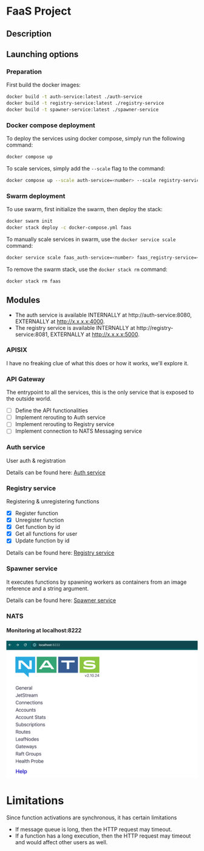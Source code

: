 # FaaS Project

## Description

## Launching options
### Preparation
First build the docker images:
```bash
docker build -t auth-service:latest ./auth-service
docker build -t registry-service:latest ./registry-service
docker build -t spawner-service:latest ./spawner-service
```

### Docker compose deployment
To deploy the services using docker compose, simply run the following command:
```bash
docker compose up
```
To scale services, simply add the `--scale` flag to the command:
```bash
docker compose up --scale auth-service=<number> --scale registry-service=<number> --scale execution-service=<number>
```

### Swarm deployment
To use swarm, first initialize the swarm, then deploy the stack:
```bash
docker swarm init
docker stack deploy -c docker-compose.yml faas
```

To manually scale services in swarm, use the `docker service scale` command:
```bash
docker service scale faas_auth-service=<number> faas_registry-service=<number> faas_execution-service=<number>
```

To remove the swarm stack, use the `docker stack rm` command:
```bash
docker stack rm faas
```

## Modules
- The auth service is available INTERNALLY at http://auth-service:8080, EXTERNALLY at http://x.x.x.x:4000.
- The registry service is available INTERNALLY at http://registry-service:8081, EXTERNALLY at http://x.x.x.x:5000.

### APISIX
I have no freaking clue of what this does or how it works, we'll explore it.

### API Gateway
The entrypoint to all the services, this is the only service that is exposed to the outside world.

- [ ] Define the API functionalities
- [ ] Implement rerouting to Auth service
- [ ] Implement rerouting to Registry service
- [ ] Implement connection to NATS Messaging service

### Auth service
User auth & registration

Details can be found here: [Auth service](auth-service/README.md)

### Registry service
Registering & unregistering functions
- [x] Register function
- [x] Unregister function
- [x] Get function by id
- [x] Get all functions for user
- [x] Update function by id

Details can be found here: [Registry service](registry-service/README.md)

### Spawner service
It executes functions by spawning workers as containers from an image reference and a string argument.

Details can be found here: [Spawner service](spawner-service/README.md)

### NATS
#### Monitoring at localhost:8222
![alt text](images/nats-monitoring.png)

# Limitations
Since function activations are synchronous, it has certain limitations
* If message queue is long, then the HTTP request may timeout.
* If a function has a long execution, then the HTTP request may timeout and would affect other users as well. 

